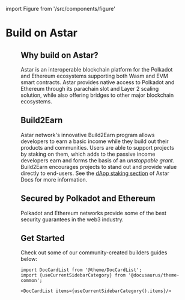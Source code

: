 import Figure from '/src/components/figure'

# Build on Astar

<Figure caption="Documentation of all the resources builders need in order to start testing, deploying and interacting with smart contracts on the Astar network" src={require('/docs/Builder/img/build.png').default} width="1200px" />

## Why build on Astar?  

Astar is an interoperable blockchain platform for the Polkadot and Ethereum ecosystems supporting both Wasm and EVM smart contracts. Astar provides native access to Polkadot and Ethereum through its parachain slot and Layer 2 scaling solution, while also offering bridges to other major blockchain ecosystems.

## Build2Earn
Astar network's innovative Build2Earn program allows developers to earn a basic income while they build out their products and communities. Users are able to support projects by staking on them, which adds to the passive income developers earn and forms the basis of an *unstoppable grant*. Build2Earn encourages projects to stand out and provide value directly to end-users. See the [dApp staking section](https://docs.astar.network/docs/build/dapp-staking/) of Astar Docs for more information.

## Secured by Polkadot and Ethereum
Polkadot and Ethereum networks provide some of the best security guarantees in the web3 industry.

## Get Started

Check out some of our community-created builders guides below: 

```mdx-code-block
import DocCardList from '@theme/DocCardList';
import {useCurrentSidebarCategory} from '@docusaurus/theme-common';

<DocCardList items={useCurrentSidebarCategory().items}/>
```
